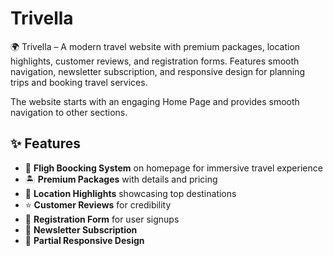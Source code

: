 # Trivella
🌍 Trivella – A modern travel website with premium packages, location highlights, customer reviews, and registration forms. Features smooth navigation, newsletter subscription, and responsive design for planning trips and booking travel services.


The website starts with an engaging Home Page and provides smooth navigation to other sections.


## ✨ Features  
- 🎥 **Fligh Boocking System** on homepage for immersive travel experience  
- 🏝️ **Premium Packages** with details and pricing  
- 📍 **Location Highlights** showcasing top destinations  
- ⭐ **Customer Reviews** for credibility  
- 📝 **Registration Form** for user signups  
- 📧 **Newsletter Subscription**  
- 📱 **Partial Responsive Design**   
